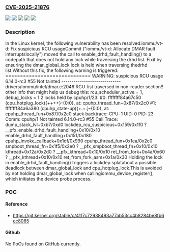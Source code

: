 ### [CVE-2025-21876](https://cve.mitre.org/cgi-bin/cvename.cgi?name=CVE-2025-21876)
![](https://img.shields.io/static/v1?label=Product&message=Linux&color=blue)
![](https://img.shields.io/static/v1?label=Version&message=&color=brightgreen)
![](https://img.shields.io/static/v1?label=Version&message=6.10%20&color=brightgreen)
![](https://img.shields.io/static/v1?label=Version&message=d74169ceb0d2e32438946a2f1f9fc8c803304bd6%20&color=brightgreen)
![](https://img.shields.io/static/v1?label=Vulnerability&message=n%2Fa&color=blue)

### Description

In the Linux kernel, the following vulnerability has been resolved:iommu/vt-d: Fix suspicious RCU usageCommit <d74169ceb0d2> ("iommu/vt-d: Allocate DMAR fault interruptslocally") moved the call to enable_drhd_fault_handling() to a codepath that does not hold any lock while traversing the drhd list. Fixit by ensuring the dmar_global_lock lock is held when traversing thedrhd list.Without this fix, the following warning is triggered: ============================= WARNING: suspicious RCU usage 6.14.0-rc3 #55 Not tainted ----------------------------- drivers/iommu/intel/dmar.c:2046 RCU-list traversed in non-reader section!!               other info that might help us debug this:               rcu_scheduler_active = 1, debug_locks = 1 2 locks held by cpuhp/1/23: #0: ffffffff84a67c50 (cpu_hotplug_lock){++++}-{0:0}, at: cpuhp_thread_fun+0x87/0x2c0 #1: ffffffff84a6a380 (cpuhp_state-up){+.+.}-{0:0}, at: cpuhp_thread_fun+0x87/0x2c0 stack backtrace: CPU: 1 UID: 0 PID: 23 Comm: cpuhp/1 Not tainted 6.14.0-rc3 #55 Call Trace:  <TASK>  dump_stack_lvl+0xb7/0xd0  lockdep_rcu_suspicious+0x159/0x1f0  ? __pfx_enable_drhd_fault_handling+0x10/0x10  enable_drhd_fault_handling+0x151/0x180  cpuhp_invoke_callback+0x1df/0x990  cpuhp_thread_fun+0x1ea/0x2c0  smpboot_thread_fn+0x1f5/0x2e0  ? __pfx_smpboot_thread_fn+0x10/0x10  kthread+0x12a/0x2d0  ? __pfx_kthread+0x10/0x10  ret_from_fork+0x4a/0x60  ? __pfx_kthread+0x10/0x10  ret_from_fork_asm+0x1a/0x30  </TASK>Holding the lock in enable_drhd_fault_handling() triggers a lockdep splatabout a possible deadlock between dmar_global_lock and cpu_hotplug_lock.This is avoided by not holding dmar_global_lock when callingiommu_device_register(), which initiates the device probe process.

### POC

#### Reference
- https://git.kernel.org/stable/c/4117c72938493a77ab53cc4b8284be8fb6ec8065

#### Github
No PoCs found on GitHub currently.


